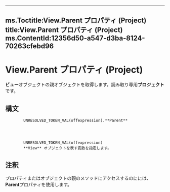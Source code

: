 

---
ms.Toctitle:View.Parent プロパティ (Project)
title:View.Parent プロパティ (Project)
ms.ContentId:12356d50-a547-d3ba-8124-70263cfebd96
---
# View.Parent プロパティ (Project)




**ビュー**オブジェクトの親オブジェクトを取得します。読み取り専用**プロジェクト**です。

## 構文

            UNRESOLVED_TOKEN_VAL(offexpression).**Parent**




            UNRESOLVED_TOKEN_VAL(offexpression)
            **View** オブジェクトを表す変数を指定します。



## 注釈
プロパティまたはオブジェクトの親のメソッドにアクセスするのにには、 **Parent**プロパティを使用します。




